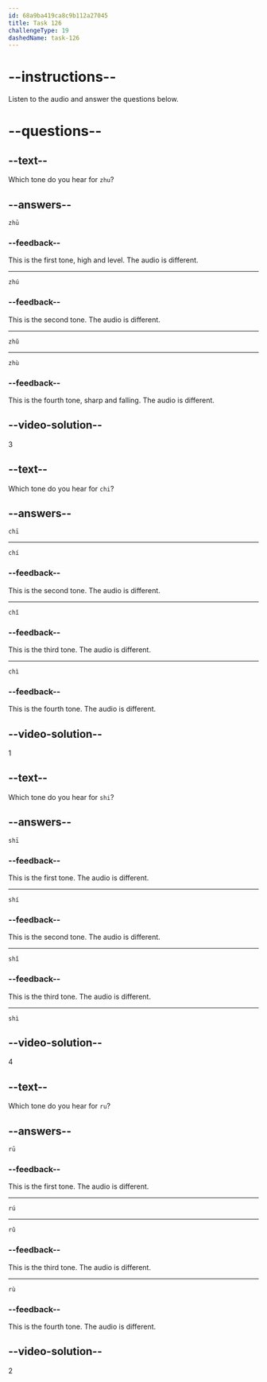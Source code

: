 ```yaml
---
id: 68a9ba419ca8c9b112a27045
title: Task 126
challengeType: 19
dashedName: task-126
---
```


<!-- (Audio) A: zhǔ, chī, shì, rú -->

# --instructions--

Listen to the audio and answer the questions below.

# --questions--

## --text--

Which tone do you hear for `zhu`?

## --answers--

`zhū`

### --feedback--

This is the first tone, high and level. The audio is different.

---

`zhú`

### --feedback--

This is the second tone. The audio is different.

---

`zhǔ`

---

`zhù`

### --feedback--

This is the fourth tone, sharp and falling. The audio is different.

## --video-solution--

3

## --text--

Which tone do you hear for `chi`?

## --answers--

`chī`

---

`chí`

### --feedback--

This is the second tone. The audio is different.

---

`chǐ`

### --feedback--

This is the third tone. The audio is different.

---

`chì`

### --feedback--

This is the fourth tone. The audio is different.

## --video-solution--

1

## --text--

Which tone do you hear for `shi`?

## --answers--

`shī`

### --feedback--

This is the first tone. The audio is different.

---

`shí`

### --feedback--

This is the second tone. The audio is different.

---

`shǐ`

### --feedback--

This is the third tone. The audio is different.

---

`shì`

## --video-solution--

4

## --text--

Which tone do you hear for `ru`?

## --answers--

`rū`

### --feedback--

This is the first tone. The audio is different.

---

`rú`

---

`rǔ`

### --feedback--

This is the third tone. The audio is different.

---

`rù`

### --feedback--

This is the fourth tone. The audio is different.

## --video-solution--

2
